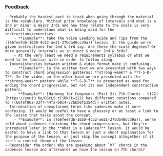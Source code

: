 ### Feedback
	- Probably the hardest part to track when going through the material is the vocabulary. Without prior knowledge of intervals and what is a 2nd or minor & major 3rds and how they relate to the scale is very difficult to understand what is being said for the instructions/exercises.
		- **Example**: take the Voice Leading Guide and Tips from the ((66fee7db-1620-4c52-ae21-27bda48ccd9a)) lesson. In the guide we're given instructions for 2nd & 3rd say. Are these the scale degrees? Or more generally intervals as in minor & major 2nd & 3rds?
		- At the very least we need a requirements syllabus or what we need to be familiar with in order to follow along.
	- Inconsistencies between written & video format make it confusing.
		- **Example**: in the written text we are presented with two ways to construct chord progression patterns: **strong-weak** & **T-S-D-T**. In the video, on the other hand we are presented with the **strong-weak** pattern while **T-S-D-T** is presented as used for ending the chord progression, but not its own independent construction pattern.
		- **Example**: [Harmony for Composers (Part 2): 7th Chords - t122](https://youtu.be/DGcL9_tIjbk?t=122) has different notations compared to ((66fef062-33f7-44fa-b0c4-37bbb0fb354d)) written notes.
	- Introduction of unexplained terms like cadences make it more confusing. It would be useful to have a glossary or at least a link to the lesson that talks about the concept.
		- **Example**: in ((66fee7db-1620-4c52-ae21-27bda48ccd9a)), we're told about cadences finishing the chord progressions, but they're introduced later in the **What is a Cadence?** lesson. It would be useful to have a link to that lesson or just a short explanation for the purpose of the lesson, or just skip the concept altogether if it isn't a central theme of the lesson.
	- Reconsider the order? Why are speaking about `V7` chords in the cadences lesson and afterwards we have the lesson on 7th chords?